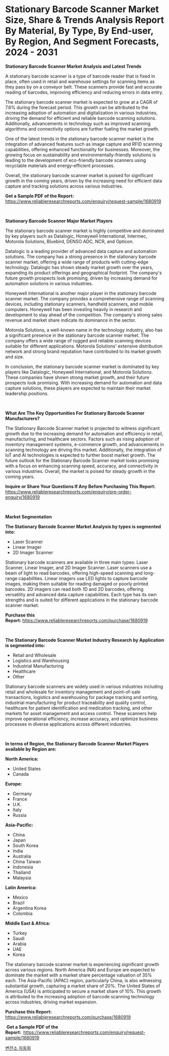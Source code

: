 <p><h1>Stationary Barcode Scanner Market Size, Share & Trends Analysis Report By Material, By Type, By End-user, By Region, And Segment Forecasts, 2024 - 2031</h1></p><p><strong>Stationary Barcode Scanner Market Analysis and Latest Trends</strong></p>
<p><p>A stationary barcode scanner is a type of barcode reader that is fixed in place, often used in retail and warehouse settings for scanning items as they pass by on a conveyor belt. These scanners provide fast and accurate reading of barcodes, improving efficiency and reducing errors in data entry.</p><p>The stationary barcode scanner market is expected to grow at a CAGR of 7.6% during the forecast period. This growth can be attributed to the increasing adoption of automation and digitalization in various industries, driving the demand for efficient and reliable barcode scanning solutions. Additionally, advancements in technology such as improved scanning algorithms and connectivity options are further fueling the market growth.</p><p>One of the latest trends in the stationary barcode scanner market is the integration of advanced features such as image capture and RFID scanning capabilities, offering enhanced functionality for businesses. Moreover, the growing focus on sustainability and environmentally-friendly solutions is leading to the development of eco-friendly barcode scanners using recyclable materials and energy-efficient processes.</p><p>Overall, the stationary barcode scanner market is poised for significant growth in the coming years, driven by the increasing need for efficient data capture and tracking solutions across various industries.</p></p>
<p><strong>Get a Sample PDF of the Report:&nbsp;</strong> <a href="https://www.reliableresearchreports.com/enquiry/request-sample/1680919">https://www.reliableresearchreports.com/enquiry/request-sample/1680919</a></p>
<p>&nbsp;</p>
<p><strong>Stationary Barcode Scanner Major Market Players</strong></p>
<p><p>The stationary barcode scanner market is highly competitive and dominated by key players such as Datalogic, Honeywell International, Intermec, Motorola Solutions, Bluebird, DENSO ADC, NCR, and Opticon.</p><p>Datalogic is a leading provider of advanced data capture and automation solutions. The company has a strong presence in the stationary barcode scanner market, offering a wide range of products with cutting-edge technology. Datalogic has shown steady market growth over the years, expanding its product offerings and geographical footprint. The company's future growth prospects look promising, driven by increasing demand for automation solutions in various industries.</p><p>Honeywell International is another major player in the stationary barcode scanner market. The company provides a comprehensive range of scanning devices, including stationary scanners, handheld scanners, and mobile computers. Honeywell has been investing heavily in research and development to stay ahead of the competition. The company's strong sales revenue and market share indicate its dominance in the sector.</p><p>Motorola Solutions, a well-known name in the technology industry, also has a significant presence in the stationary barcode scanner market. The company offers a wide range of rugged and reliable scanning devices suitable for different applications. Motorola Solutions' extensive distribution network and strong brand reputation have contributed to its market growth and size.</p><p>In conclusion, the stationary barcode scanner market is dominated by key players like Datalogic, Honeywell International, and Motorola Solutions. These companies have shown strong market growth, and their future prospects look promising. With increasing demand for automation and data capture solutions, these players are expected to maintain their market leadership positions.</p></p>
<p>&nbsp;</p>
<p><strong>What Are The Key Opportunities For Stationary Barcode Scanner Manufacturers?</strong></p>
<p><p>The Stationary Barcode Scanner market is projected to witness significant growth due to the increasing demand for automation and efficiency in retail, manufacturing, and healthcare sectors. Factors such as rising adoption of inventory management systems, e-commerce growth, and advancements in scanning technology are driving this market. Additionally, the integration of IoT and AI technologies is expected to further boost market growth. The future outlook for the Stationary Barcode Scanner market looks promising with a focus on enhancing scanning speed, accuracy, and connectivity in various industries. Overall, the market is poised for steady growth in the coming years.</p></p>
<p><strong>Inquire or Share Your Questions If Any Before Purchasing This Report:</strong> <a href="https://www.reliableresearchreports.com/enquiry/pre-order-enquiry/1680919">https://www.reliableresearchreports.com/enquiry/pre-order-enquiry/1680919</a></p>
<p>&nbsp;</p>
<p><strong>Market Segmentation</strong></p>
<p><strong>The Stationary Barcode Scanner Market Analysis by types is segmented into:</strong></p>
<p><ul><li>Laser Scanner</li><li>Linear Imager</li><li>2D Imager Scanner</li></ul></p>
<p><p>Stationary barcode scanners are available in three main types: Laser Scanner, Linear Imager, and 2D Imager Scanner. Laser scanners use a beam of light to read barcodes, offering high-speed scanning and long-range capabilities. Linear imagers use LED lights to capture barcode images, making them suitable for reading damaged or poorly printed barcodes. 2D imagers can read both 1D and 2D barcodes, offering versatility and advanced data capture capabilities. Each type has its own strengths and is suited for different applications in the stationary barcode scanner market.</p></p>
<p><strong>Purchase this Report:&nbsp;</strong><a href="https://www.reliableresearchreports.com/purchase/1680919">https://www.reliableresearchreports.com/purchase/1680919</a></p>
<p>&nbsp;</p>
<p><strong>The Stationary Barcode Scanner Market Industry Research by Application is segmented into:</strong></p>
<p><ul><li>Retail and Wholesale</li><li>Logistics and Warehousing</li><li>Industrial Manufacturing</li><li>Healthcare</li><li>Other</li></ul></p>
<p><p>Stationary barcode scanners are widely used in various industries including retail and wholesale for inventory management and point-of-sale transactions, logistics and warehousing for package tracking and sorting, industrial manufacturing for product traceability and quality control, healthcare for patient identification and medication tracking, and other markets for asset management and access control. These scanners help improve operational efficiency, increase accuracy, and optimize business processes in diverse applications across different industries.</p></p>
<p>&nbsp;</p>
<p><strong>In terms of Region, the Stationary Barcode Scanner Market Players available by Region are:</strong></p>
<p>
    <p> <strong> North America: </strong>
        <ul>
            <li>United States</li>
            <li>Canada</li>
        </ul>
        </p> 
    <p> <strong> Europe: </strong>
        <ul>
            <li>Germany</li>
            <li>France</li>
            <li>U.K.</li>
            <li>Italy</li>
            <li>Russia</li>
        </ul>
        </p> 
    <p> <strong> Asia-Pacific: </strong>
        <ul>
            <li>China</li>
            <li>Japan</li>
            <li>South Korea</li>
            <li>India</li>
            <li>Australia</li>
            <li>China Taiwan</li>
            <li>Indonesia</li>
            <li>Thailand</li>
            <li>Malaysia</li>
        </ul>
        </p> 
    <p> <strong> Latin America: </strong>
        <ul>
            <li>Mexico</li>
            <li>Brazil</li>
            <li>Argentina Korea</li>
            <li>Colombia</li>
        </ul>
        </p> 
    <p> <strong> Middle East & Africa: </strong>
        <ul>
            <li>Turkey</li>
            <li>Saudi</li>
            <li>Arabia</li>
            <li>UAE</li>
            <li>Korea</li>
        </ul>
    </p>
    </p>
<p><p>The stationary barcode scanner market is experiencing significant growth across various regions. North America (NA) and Europe are expected to dominate the market with a market share percentage valuation of 35% each. The Asia-Pacific (APAC) region, particularly China, is also witnessing substantial growth, capturing a market share of 20%. The United States of America (USA) is anticipated to secure a market share of 10%. This growth is attributed to the increasing adoption of barcode scanning technology across industries, driving market expansion.</p></p>
<p><strong>Purchase this Report: </strong><a href="https://www.reliableresearchreports.com/purchase/1680919">https://www.reliableresearchreports.com/purchase/1680919</a></p>
<p>&nbsp;<strong>Get a Sample PDF of the Report:&nbsp;&nbsp;</strong><a href="https://www.reliableresearchreports.com/enquiry/request-sample/1680919">https://www.reliableresearchreports.com/enquiry/request-sample/1680919</a></p>
<p><strong></strong></p>
<p><p><a href="https://github.com/sougarounis/Market-Research-Report-List-3/blob/main/85691798211.md">변전소 자동화</a></p></p>